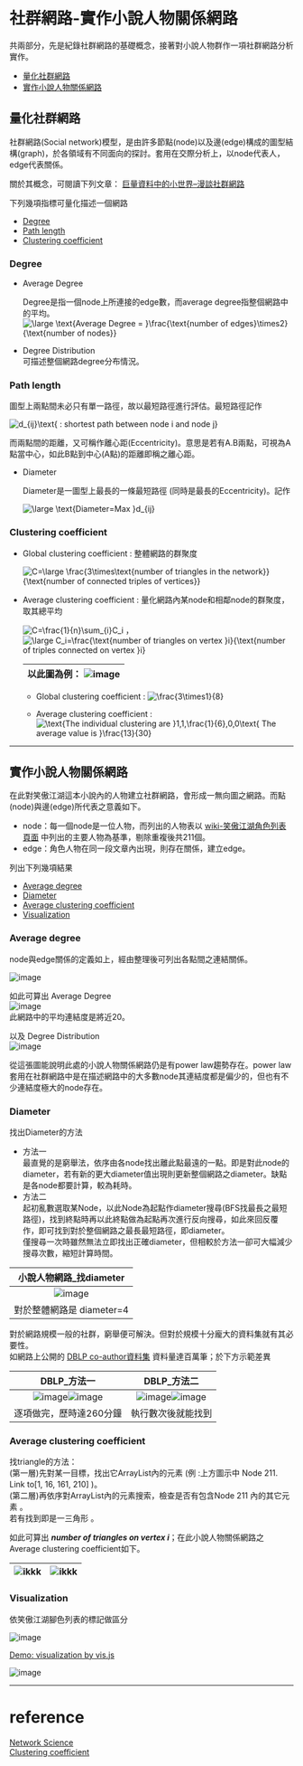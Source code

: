 # 社群網路-實作小說人物關係網路
共兩部分，先是紀錄社群網路的基礎概念，接著對小說人物群作一項社群網路分析實作。
* [量化社群網路](#量化社群網路)
* [實作小說人物關係網路](#實作小說人物關係網路)

## 量化社群網路

社群網路(Social network)模型，是由許多節點(node)以及邊(edge)構成的圖型結構(graph)，於各領域有不同面向的探討。套用在交際分析上，以node代表人，edge代表關係。

關於其概念，可閱讀下列文章：
[巨量資料中的小世界–漫談社群網路](https://ee.ntu.edu.tw/upload/hischool/doc/2014.05.pdf "巨量資料中的小世界–– 漫談社群網路 - 台大電機系")

下列幾項指標可量化描述一個網路
* [Degree](#degree)
* [Path length](#path-length)
* [Clustering coefficient](#clustering-coefficient)



### Degree

  * Average Degree

    Degree是指一個node上所連接的edge數，而average degree指整個網路中的平均。  
    <img src="https://latex.codecogs.com/gif.latex?\large&space;\text{Average&space;Degree&space;=&space;}\frac{\text{number&space;of&space;edges}\times2}{\text{number&space;of&space;nodes}}" title="\large \text{Average Degree = }\frac{\text{number of edges}\times2}{\text{number of nodes}}" />
  * Degree Distribution  
    可描述整個網路degree分布情況。

### Path length

圖型上兩點間未必只有單一路徑，故以最短路徑進行評估。最短路徑記作

<img src="https://latex.codecogs.com/gif.latex?d_{ij}\text{&space;:&space;shortest&space;path&space;between&space;node&space;i&space;and&space;node&space;j}" title="d_{ij}\text{ : shortest path between node i and node j}" />

而兩點間的距離，又可稱作離心距(Eccentricity)。意思是若有A.B兩點，可視為A點當中心，如此B點到中心(A點)的距離即稱之離心距。

* Diameter

  Diameter是一圖型上最長的一條最短路徑 (同時是最長的Eccentricity)。記作

  <img src="https://latex.codecogs.com/gif.latex?\large&space;\text{Diameter=Max&space;}d_{ij}" title="\large \text{Diameter=Max }d_{ij}" />

### Clustering coefficient
* Global clustering coefficient : 整體網路的群聚度

  <img src="https://latex.codecogs.com/gif.latex?\large&space;C=\frac{3\times\text{number&space;of&space;triangles&space;in&space;the&space;network}}{\text{number&space;of&space;all&space;triplets&space;in&space;the&space;network}}" title="C=\large \frac{3\times\text{number of triangles in the network}}{\text{number of connected triples of vertices}}" />

* Average clustering coefficient : 量化網路內某node和相鄰node的群聚度，取其總平均

  <img src="https://latex.codecogs.com/gif.latex?C=\frac{1}{n}\sum_{i}C_i" title="C=\frac{1}{n}\sum_{i}C_i" />
  ，
  <img src="https://latex.codecogs.com/gif.latex?\large&space;C_i=\frac{\text{number&space;of&space;triangles&space;on&space;vertex&space;}i}{\text{number&space;of&space;connected&space;triples&space;on&space;vertex&space;}i}" title="\large C_i=\frac{\text{number of triangles on vertex }i}{\text{number of triples connected on vertex }i}" />

  |以此圖為例： ![image](snapshot/clustering.jpg "clustering coefficient") |
  |--|
  * Global clustering coefficient : <img src="https://latex.codecogs.com/gif.latex?\frac{3\times1}{8}" title="\frac{3\times1}{8}" />
  
  * Average clustering coefficient : <img src="https://latex.codecogs.com/gif.latex?\text{The&space;individual&space;clustering&space;are&space;}1,1,\frac{1}{6},0,0\text{&space;The&space;average&space;value&space;is&space;}\frac{13}{30}" title="\text{The individual clustering are }1,1,\frac{1}{6},0,0\text{ The average value is }\frac{13}{30}" />

---

## 實作小說人物關係網路
在此對笑傲江湖這本小說內的人物建立社群網路，會形成一無向圖之網路。而點(node)與邊(edge)所代表之意義如下。
* node：每一個node是一位人物，而列出的人物表以 [wiki-笑傲江湖角色列表頁面](https://zh.wikipedia.org/wiki/%E7%AC%91%E5%82%B2%E6%B1%9F%E6%B9%96%E8%A7%92%E8%89%B2%E5%88%97%E8%A1%A8 "角色列表") 中列出的主要人物為基準，剔除重複後共211個。
* edge：角色人物在同一段文章內出現，則存在關係，建立edge。

列出下列幾項結果
* [Average degree](#average-degree)
* [Diameter](#diameter)
* [Average clustering coefficient](#average-clustering-coefficient)
* [Visualization](#visualization)

### Average degree
node與edge關係的定義如上，經由整理後可列出各點間之連結關係。

![image](snapshot/q101.jpg "relation list")

如此可算出 Average Degree  
![image](snapshot/q102.jpg "average degree")  
此網路中的平均連結度是將近20。

以及 Degree Distribution  
![image](snapshot/q103_55.jpg "degree distribution")

從這張圖能說明此處的小說人物關係網路仍是有power law趨勢存在。power law套用在社群網路中是在描述網路中的大多數node其連結度都是偏少的，但也有不少連結度極大的node存在。


### Diameter
找出Diameter的方法

* 方法一  
最直覺的是窮舉法，依序由各node找出離此點最遠的一點。即是對此node的diameter，若有新的更大diameter值出現則更新整個網路之diameter。缺點是各node都要計算，較為耗時。
* 方法二  
起初亂數選取某Node，以此Node為起點作diameter搜尋(BFS找最長之最短路徑)，找到終點時再以此終點做為起點再次進行反向搜尋，如此來回反覆作，即可找到對於整個網路之最長最短路徑，即diameter。  
僅搜尋一次時雖然無法立即找出正確diameter，但相較於方法一卻可大幅減少搜尋次數，縮短計算時間。

|小說人物網路_找diameter|
|:--:|
|![image](snapshot/q201.jpg "way 1")|
|對於整體網路是 diameter=4|

對於網路規模一般的社群，窮舉便可解決。但對於規模十分龐大的資料集就有其必要性。  
如網路上公開的 [DBLP co-author資料集](https://www.google.com/search?q=dblp+co-author&oq=dblp+co-author&aqs=chrome..69i57j69i60j69i59l2j0j69i59.559j0j7&sourceid=chrome&ie=UTF-8 "資料集 node:317,080、edge:1,049,866") 資料量達百萬筆；於下方示範差異

|DBLP_方法一|DBLP_方法二|
|:--:|:--:|
|![image](snapshot/DBLP/DBLP_11.jpg "way 1")![image](snapshot/DBLP/DBLP_12.jpg "way 1_time")|![image](snapshot/DBLP/DBLP_21.jpg "way 2")![image](snapshot/DBLP/DBLP_22.jpg "way 2_time")|
|逐項做完，歷時達260分鐘|執行數次後就能找到|

### Average clustering coefficient
找triangle的方法：  
(第一層)先對某一目標，找出它ArrayList內的元素 (例 :上方圖示中 Node 211. Link to[1, 16, 161, 210] )。  
(第二層)再依序對ArrayList內的元素搜索，檢查是否有包含Node 211 內的其它元素 。  
若有找到即是一三角形 。

如此可算出 ***number of triangles on vertex i***；在此小說人物關係網路之Average clustering coefficient如下。

|![ikkk](snapshot/q301.jpg "Average clustering coefficient_1")|![ikkk](snapshot/q302.jpg "Average clustering coefficient_2")|
|--|--|



### Visualization
依笑傲江湖腳色列表的標記做區分

![image](snapshot/group.jpg "各派顏色標記")

[Demo: visualization by vis.js](netpage/index.html "by visjs.org")

![image](snapshot/visualization.jpg "visualization")

---
# reference

[Network Science](https://en.wikipedia.org/wiki/Network_science "Network Science-wiki")  
[Clustering coefficient](https://en.wikipedia.org/wiki/Clustering_coefficient "Clustering coefficient-wiki")  
